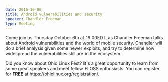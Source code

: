 ```yaml
---
date: 2016-10-06
title: Android vulnerabilities and security
speaker: Chandler Freeman
type: Meeting
---
```

Come join us Thursday October 6th at 19:00EDT, as Chandler Freeman talks about Android vulnerabilities and the world of mobile security. Chandler will do a brief analysis given some newer exploits, and try to determine how widespread the vulnerabilities still are in the ecosystem. 

Did you know about Ohio Linux Fest? It's a great opportunity to learn from some great speakers and meet fellow FLOSS enthusiasts. You can register for **FREE** at https://ohiolinux.org/registration/.
